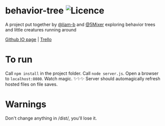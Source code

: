 # behavior-tree ![Licence](https://img.shields.io/badge/license-MIT-blue.svg?style=flat)
A project put together by [@liam-b](https://github.com/liam-b) and [@5Mixer](https://github.com/5Mixer) exploring behavior trees and little creatures running around

[Github IO page](https://liam-b.github.io/behavior-tree/) | [Trello](https://trello.com/b/EAB19j2M/artificial-creature-development)

# To run
Call `npm install` in the project folder. Call `node server.js`. Open a browser to `localhost:8080`. Watch magic. ✨✨✨
Server should automagically refresh hosted files on file saves.

# Warnings
Don't change anything in /dist/, you'll lose it.
